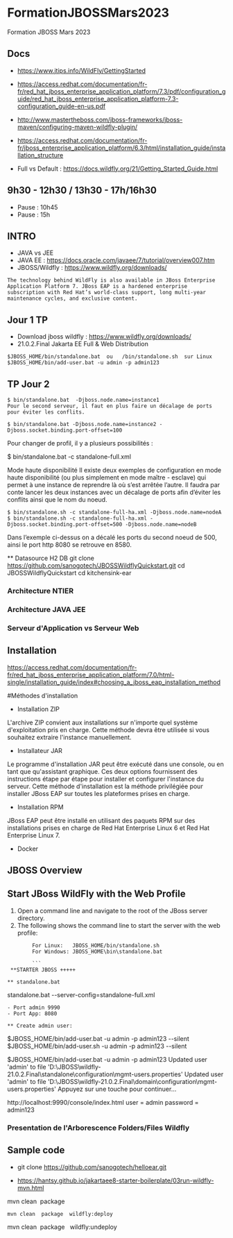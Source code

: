 # FormationJBOSSMars2023
Formation JBOSS  Mars 2023

##  Docs

- https://www.jtips.info/WildFly/GettingStarted

- https://access.redhat.com/documentation/fr-fr/red_hat_jboss_enterprise_application_platform/7.3/pdf/configuration_guide/red_hat_jboss_enterprise_application_platform-7.3-configuration_guide-en-us.pdf

- http://www.mastertheboss.com/jboss-frameworks/jboss-maven/configuring-maven-wildfly-plugin/

- https://access.redhat.com/documentation/fr-fr/jboss_enterprise_application_platform/6.3/html/installation_guide/installation_structure

- Full vs Default : https://docs.wildfly.org/21/Getting_Started_Guide.html 

##  9h30 - 12h30 /  13h30 - 17h/16h30

- Pause : 10h45
- Pause : 15h

## INTRO

-   JAVA vs JEE
-   JAVA  EE :  https://docs.oracle.com/javaee/7/tutorial/overview007.htm
-   JBOSS/Wildfly  :  https://www.wildfly.org/downloads/
```
The technology behind WildFly is also available in JBoss Enterprise Application Platform 7. JBoss EAP is a hardened enterprise subscription with Red Hat’s world-class support, long multi-year maintenance cycles, and exclusive content.

```

##  Jour 1 TP

- Download  jboss wildfly :  https://www.wildfly.org/downloads/ 
- 21.0.2.Final  Jakarta EE Full & Web Distribution

```
$JBOSS_HOME/bin/standalone.bat  ou   /bin/standalone.sh  sur Linux
$JBOSS_HOME/bin/add-user.bat -u admin -p admin123 

```
## TP Jour 2

```
$ bin/standalone.bat  -Djboss.node.name=instance1
Pour le second serveur, il faut en plus faire un décalage de ports pour éviter les conflits.

$ bin/standalone.bat -Djboss.node.name=instance2 -Djboss.socket.binding.port-offset=100
```

Pour changer de profil, il y a plusieurs possibilités :

$ bin/standalone.bat -c standalone-full.xml

Mode haute disponibilité
Il existe deux exemples de configuration en mode haute disponibilité (ou plus simplement en mode maître - esclave) qui permet à une instance de reprendre là où s’est arrêtée l’autre. Il faudra par conte lancer les deux instances avec un décalage de ports afin d’éviter les conflits ainsi que le nom du noeud.

```
$ bin/standalone.sh -c standalone-full-ha.xml -Djboss.node.name=nodeA
$ bin/standalone.sh -c standalone-full-ha.xml -Djboss.socket.binding.port-offset=500 -Djboss.node.name=nodeB
```
Dans l’exemple ci-dessus on a décalé les ports du second noeud de 500, ainsi le port http 8080 se retrouve en 8580.

** Datasource H2 DB 
git clone  https://github.com/sanogotech/JBOSSWildflyQuickstart.git
cd JBOSSWildflyQuickstart
cd kitchensink-ear

### Architecture NTIER

### Architecture JAVA JEE

### Serveur  d'Application vs Serveur Web

## Installation

https://access.redhat.com/documentation/fr-fr/red_hat_jboss_enterprise_application_platform/7.0/html-single/installation_guide/index#choosing_a_jboss_eap_installation_method

#Méthodes d'installation

* Installation ZIP

L'archive ZIP convient aux installations sur n'importe quel système d'exploitation pris en charge. Cette méthode devra être utilisée si vous souhaitez extraire l'instance manuellement.


* Installateur JAR

Le programme d'installation JAR peut être exécuté dans une console, ou en tant que qu'assistant graphique. Ces deux options fournissent des instructions étape par étape pour installer et configurer l'instance du serveur. Cette méthode d'installation est la méthode privilégiée pour installer JBoss EAP sur toutes les plateformes prises en charge.

*  Installation RPM

JBoss EAP peut être installé en utilisant des paquets RPM sur des installations prises en charge de Red Hat Enterprise Linux 6 et Red Hat Enterprise Linux 7.

* Docker

## JBOSS Overview

Start JBoss WildFly with the Web Profile
-------------------------

1. Open a command line and navigate to the root of the JBoss server directory.
2. The following shows the command line to start the server with the web profile:

```
        For Linux:   JBOSS_HOME/bin/standalone.sh
        For Windows: JBOSS_HOME\bin\standalone.bat
		
		```
 **STARTER JBOSS +++++

** standalone.bat 

```
standalone.bat  --server-config=standalone-full.xml
```
- Port admin 9990
- Port App: 8080

** Create admin user: 
```
$JBOSS_HOME/bin/add-user.bat -u admin -p admin123 --silent
$JBOSS_HOME/bin/add-user.sh -u admin -p admin123 --silent

$JBOSS_HOME/bin/add-user.bat -u admin -p admin123
Updated user 'admin' to file 'D:\JBOSS\wildfly-21.0.2.Final\standalone\configuration\mgmt-users.properties'
Updated user 'admin' to file 'D:\JBOSS\wildfly-21.0.2.Final\domain\configuration\mgmt-users.properties'
Appuyez sur une touche pour continuer...


http://localhost:9990/console/index.html
user = admin
password =  admin123

### Presentation de l'Arborescence  Folders/Files Wildfly

##  Sample code
- git clone https://github.com/sanogotech/helloear.git

* https://hantsy.github.io/jakartaee8-starter-boilerplate/03run-wildfly-mvn.html

mvn clean  package 
```
mvn clean  package  wildfly:deploy
```
mvn clean  package   wildfly:undeploy


